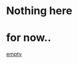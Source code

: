 # Nothing here
# for now..

<a href="https://github.com/eirmd/sharing/raw/master/nothing" target=_blank>empty</a><br>
